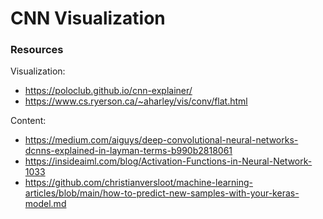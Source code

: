 # CNN Visualization #



### Resources ###
Visualization:
- https://poloclub.github.io/cnn-explainer/
- https://www.cs.ryerson.ca/~aharley/vis/conv/flat.html

Content:
- https://medium.com/aiguys/deep-convolutional-neural-networks-dcnns-explained-in-layman-terms-b990b2818061
- https://insideaiml.com/blog/Activation-Functions-in-Neural-Network-1033
- https://github.com/christianversloot/machine-learning-articles/blob/main/how-to-predict-new-samples-with-your-keras-model.md
